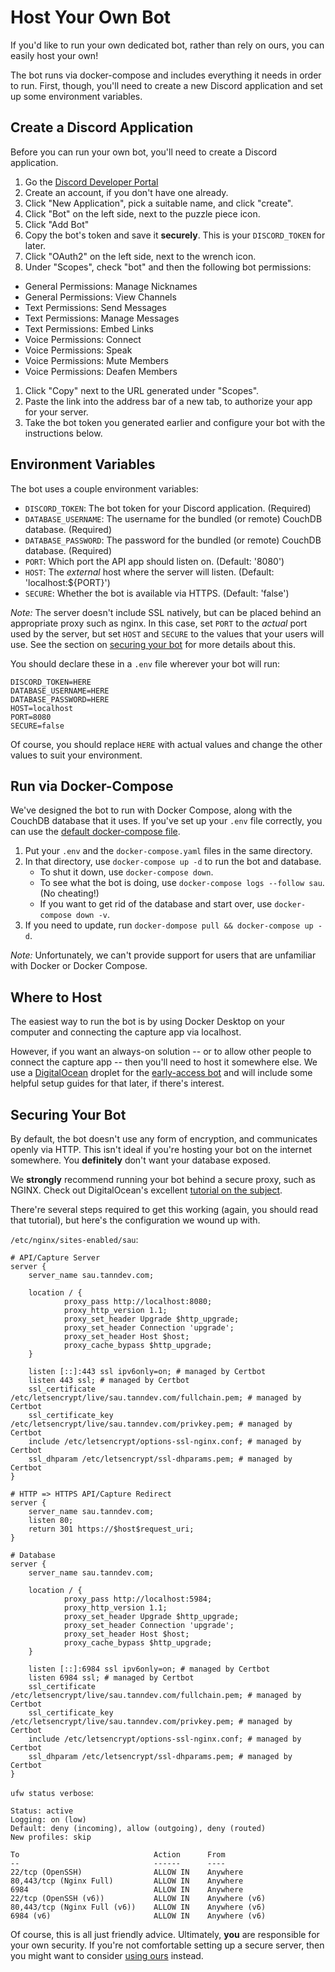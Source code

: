 # Host Your Own Bot
If you'd like to run your own dedicated bot, rather than rely on ours, you can easily host your own!

The bot runs via docker-compose and includes everything it needs in order to run.
First, though, you'll need to create a new Discord application and set up some environment variables.

## Create a Discord Application
Before you can run your own bot, you'll need to create a Discord application.
1. Go the [Discord Developer Portal](https://discord.com/developers/applications)
1. Create an account, if you don't have one already.
1. Click "New Application", pick a suitable name, and click "create".
1. Click "Bot" on the left side, next to the puzzle piece icon.
1. Click "Add Bot"
1. Copy the bot's token and save it **securely**. This is your `DISCORD_TOKEN` for later.
1. Click "OAuth2" on the left side, next to the wrench icon.
1. Under "Scopes", check "bot" and then the following bot permissions:
  - General Permissions: Manage Nicknames
  - General Permissions: View Channels
  - Text Permissions: Send Messages
  - Text Permissions: Manage Messages
  - Text Permissions: Embed Links
  - Voice Permissions: Connect
  - Voice Permissions: Speak
  - Voice Permissions: Mute Members
  - Voice Permissions: Deafen Members
1. Click "Copy" next to the URL generated under "Scopes".
1. Paste the link into the address bar of a new tab, to authorize your app for your server.
1. Take the bot token you generated earlier and configure your bot with the instructions below.

## Environment Variables
The bot uses a couple environment variables:
- `DISCORD_TOKEN`: The bot token for your Discord application. (Required)
- `DATABASE_USERNAME`: The username for the bundled (or remote) CouchDB database. (Required)
- `DATABASE_PASSWORD`: The password for the bundled (or remote) CouchDB database. (Required)
- `PORT`: Which port the API app should listen on. (Default: '8080')
- `HOST`: The _external_ host where the server will listen. (Default: 'localhost:${PORT}')
- `SECURE`: Whether the bot is available via HTTPS. (Default: 'false')

_Note:_ The server doesn't include SSL natively, but can be placed behind an appropriate proxy such as nginx.
In this case, set `PORT` to the _actual_ port used by the server, but set `HOST` and `SECURE` to the values that your users will use.
See the section on [securing your bot](#securing-your-bot) for more details about this.

You should declare these in a `.env` file wherever your bot will run:
```
DISCORD_TOKEN=HERE
DATABASE_USERNAME=HERE
DATABASE_PASSWORD=HERE
HOST=localhost
PORT=8080
SECURE=false
```
Of course, you should replace `HERE` with actual values and change the other values to suit your environment.

## Run via Docker-Compose
We've designed the bot to run with Docker Compose, along with the CouchDB database that it uses.
If you've set up your `.env` file correctly, you can use the [default docker-compose file](/docker-compose.yaml).

1. Put your `.env` and the `docker-compose.yaml` files in the same directory.
1. In that directory, use `docker-compose up -d` to run the bot and database.
    - To shut it down, use `docker-compose down`.
    - To see what the bot is doing, use `docker-compose logs --follow sau`. (No cheating!)
    - If you want to get rid of the database and start over, use `docker-compose down -v`.
1. If you need to update, run `docker-dompose pull && docker-compose up -d`.

_Note:_ Unfortunately, we can't provide support for users that are unfamiliar with Docker or Docker Compose. 

## Where to Host
The easiest way to run the bot is by using Docker Desktop on your computer and connecting the capture app via localhost.

However, if you want an always-on solution -- or to allow other people to connect the capture app -- then you'll need to host it somewhere else.
We use a [DigitalOcean](https://www.digitalocean.com/) droplet for the [early-access bot](https://sau.tanndev.com) and will include some helpful setup guides for that later, if there's interest.

## Securing Your Bot
By default, the bot doesn't use any form of encryption, and communicates openly via HTTP.
This isn't ideal if you're hosting your bot on the internet somewhere. You **definitely** don't want your database exposed.

We **strongly** recommend running your bot behind a secure proxy, such as NGINX.
Check out DigitalOcean's excellent [tutorial on the subject](https://www.digitalocean.com/community/tutorials/how-to-secure-nginx-with-let-s-encrypt-on-ubuntu-20-04).

There're several steps required to get this working (again, you should read that tutorial), but here's the configuration we wound up with.

`/etc/nginx/sites-enabled/sau`:
```
# API/Capture Server
server {
    server_name sau.tanndev.com;

    location / {
            proxy_pass http://localhost:8080;
            proxy_http_version 1.1;
            proxy_set_header Upgrade $http_upgrade;
            proxy_set_header Connection 'upgrade';
            proxy_set_header Host $host;
            proxy_cache_bypass $http_upgrade;
    }

    listen [::]:443 ssl ipv6only=on; # managed by Certbot
    listen 443 ssl; # managed by Certbot
    ssl_certificate /etc/letsencrypt/live/sau.tanndev.com/fullchain.pem; # managed by Certbot
    ssl_certificate_key /etc/letsencrypt/live/sau.tanndev.com/privkey.pem; # managed by Certbot
    include /etc/letsencrypt/options-ssl-nginx.conf; # managed by Certbot
    ssl_dhparam /etc/letsencrypt/ssl-dhparams.pem; # managed by Certbot
}

# HTTP => HTTPS API/Capture Redirect
server {
    server_name sau.tanndev.com;
    listen 80;
    return 301 https://$host$request_uri;
}

# Database
server {
    server_name sau.tanndev.com;

    location / {
            proxy_pass http://localhost:5984;
            proxy_http_version 1.1;
            proxy_set_header Upgrade $http_upgrade;
            proxy_set_header Connection 'upgrade';
            proxy_set_header Host $host;
            proxy_cache_bypass $http_upgrade;
    }

    listen [::]:6984 ssl ipv6only=on; # managed by Certbot
    listen 6984 ssl; # managed by Certbot
    ssl_certificate /etc/letsencrypt/live/sau.tanndev.com/fullchain.pem; # managed by Certbot
    ssl_certificate_key /etc/letsencrypt/live/sau.tanndev.com/privkey.pem; # managed by Certbot
    include /etc/letsencrypt/options-ssl-nginx.conf; # managed by Certbot
    ssl_dhparam /etc/letsencrypt/ssl-dhparams.pem; # managed by Certbot
}
```

`ufw status verbose`:
```
Status: active
Logging: on (low)
Default: deny (incoming), allow (outgoing), deny (routed)
New profiles: skip

To                              Action      From
--                              ------      ----
22/tcp (OpenSSH)                ALLOW IN    Anywhere
80,443/tcp (Nginx Full)         ALLOW IN    Anywhere
6984                            ALLOW IN    Anywhere
22/tcp (OpenSSH (v6))           ALLOW IN    Anywhere (v6)
80,443/tcp (Nginx Full (v6))    ALLOW IN    Anywhere (v6)
6984 (v6)                       ALLOW IN    Anywhere (v6)
```

Of course, this is all just friendly advice. Ultimately, **you** are responsible for your own security.
If you're not comfortable setting up a secure server, then you might want to consider [using ours](README.md#quickstart-guide) instead.